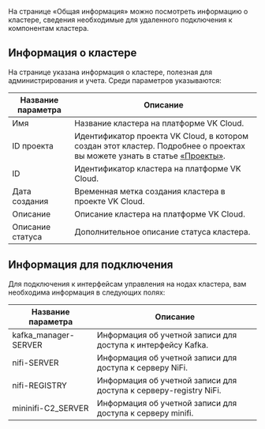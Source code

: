 На странице «Общая информация» можно посмотреть информацию о кластере, сведения необходимые для удаленного подключения к компонентам кластера.

## Информация о кластере

На странице указана информация о кластере, полезная для администрирования и учета. Среди параметров указываются:

| Название параметра | Описание |
| --- | --- |
| Имя | Название кластера на платформе VK Cloud. |
| ID проекта | Идентификатор проекта VK Cloud, в котором создан этот кластер. Подробнее о проектах вы можете узнать в статье [«Проекты»](../../../../base/account/concepts/projects/). |
| ID | Идентификатор кластера на платформе VK Cloud. |
| Дата создания | Временная метка создания кластера в проекте VK Cloud. |
| Описание | Описание кластера на платформе VK Cloud. |
| Описание статуса | Дополнительное описание статуса кластера. |

## Информация для подключения

Для подключения к интерфейсам управления на нодах кластера, вам необходима информация в следующих полях:

| Название параметра | Описание |
| --- | --- |
| kafka_manager-SERVER | Информация об учетной записи для доступа к интерфейсу Kafka. |
| nifi-SERVER | Информация об учетной записи для доступа к серверу NiFi. |
| nifi-REGISTRY | Информация об учетной записи для доступа к серверу-registry NiFi. |
| mininifi-C2_SERVER | Информация об учетной записи для доступа к серверу minifi. |
